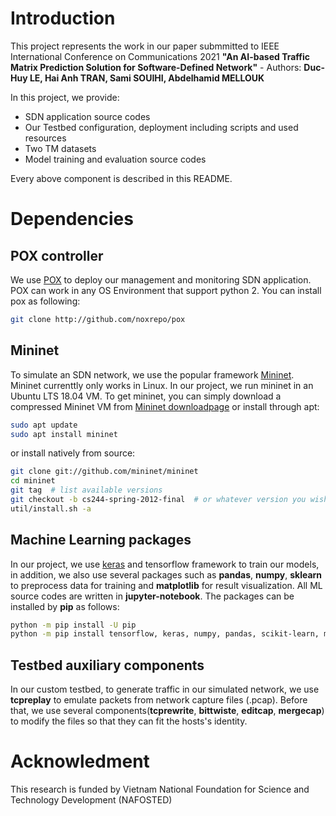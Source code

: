 # Introduction

This project represents the work in our paper submmitted to IEEE International Conference on Communications 2021 **"An AI-based Traffic Matrix Prediction Solution for Software-Defined Network"** - Authors: **Duc-Huy LE, Hai Anh TRAN, Sami SOUIHI, Abdelhamid MELLOUK**

In this project, we provide:
- SDN application source codes
- Our Testbed configuration, deployment including scripts and used resources
- Two TM datasets
- Model training and evaluation source codes

Every above component is described in this README.

# Dependencies

## POX controller
We use [POX](https://github.com/noxrepo/pox) to deploy our management and monitoring SDN application. POX can work in any OS Environment that support python 2. You can install pox as following:

```bash
git clone http://github.com/noxrepo/pox
```

## Mininet
To simulate an SDN network, we use the popular framework [Mininet](http://mininet.org/). Mininet currenttly only works in Linux. In our project, we run mininet in an Ubuntu LTS 18.04 VM. To get mininet, you can simply download a compressed Mininet VM from [Mininet downloadpage](https://github.com/mininet/mininet/wiki/Mininet-VM-Images) or install through apt:

```bash
sudo apt update
sudo apt install mininet
```

or install natively from source:
```bash
git clone git://github.com/mininet/mininet
cd mininet
git tag  # list available versions
git checkout -b cs244-spring-2012-final  # or whatever version you wish to install
util/install.sh -a
```

## Machine Learning packages

In our project, we use [keras](https://keras.io/) and tensorflow framework to train our models, in addition, we also use several packages such as **pandas**, **numpy**, **sklearn** to preprocess data for training and **matplotlib** for result visualization. All ML source codes are written in **jupyter-notebook**. The packages can be installed by **pip** as follows:

```bash
python -m pip install -U pip
python -m pip install tensorflow, keras, numpy, pandas, scikit-learn, matplotlib, jupyter-notebook
```
## Testbed auxiliary components

In our custom testbed, to generate traffic in our simulated network, we use **tcpreplay** to emulate packets from network capture files (.pcap). Before that, we use several components(**tcprewrite**, **bittwiste**, **editcap**, **mergecap**) to modify the files so that they can fit the hosts's identity. 


# Acknowledment

This research is funded by Vietnam National Foundation for Science and Technology Development (NAFOSTED)